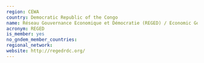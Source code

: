 ```yaml
---
region: CEWA
country: Democratic Republic of the Congo
name: Réseau Gouvernance Economique et Démocratie (REGED) / Economic Governance and Democracy Network
acronym: REGED
is_member: yes
no_gndem_member_countries: 
regional_network: 
website: http://regedrdc.org/
---
```


